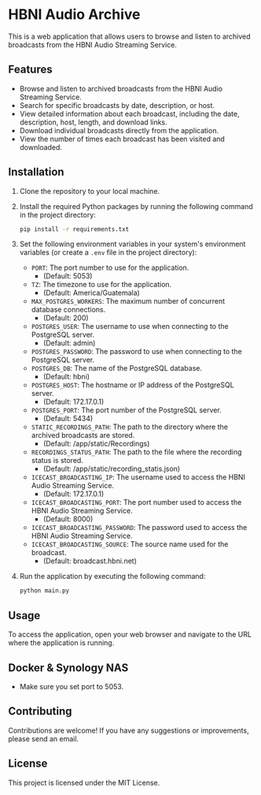 # HBNI Audio Archive

This is a web application that allows users to browse and listen to archived broadcasts from the HBNI Audio Streaming Service.

## Features

- Browse and listen to archived broadcasts from the HBNI Audio Streaming Service.
- Search for specific broadcasts by date, description, or host.
- View detailed information about each broadcast, including the date, description, host, length, and download links.
- Download individual broadcasts directly from the application.
- View the number of times each broadcast has been visited and downloaded.

## Installation

1. Clone the repository to your local machine.
2. Install the required Python packages by running the following command in the project directory:

    ```bash
    pip install -r requirements.txt
    ```

3. Set the following environment variables in your system's environment variables (or create a `.env` file in the project directory):

   - `PORT`: The port number to use for the application.
     - (Default: 5053)
   - `TZ`: The timezone to use for the application.
     - (Default: America/Guatemala)
   - `MAX_POSTGRES_WORKERS`: The maximum number of concurrent database connections.
     - (Default: 200)
   - `POSTGRES_USER`: The username to use when connecting to the PostgreSQL server.
     - (Default: admin)
   - `POSTGRES_PASSWORD`: The password to use when connecting to the PostgreSQL server.
   - `POSTGRES_DB`: The name of the PostgreSQL database.
     - (Default: hbni)
   - `POSTGRES_HOST`: The hostname or IP address of the PostgreSQL server.
     - (Default: 172.17.0.1)
   - `POSTGRES_PORT`: The port number of the PostgreSQL server.
     - (Default: 5434)
   - `STATIC_RECORDINGS_PATH`: The path to the directory where the archived broadcasts are stored.
     - (Default: /app/static/Recordings)
   - `RECORDINGS_STATUS_PATH`: The path to the file where the recording status is stored.
     - (Default: /app/static/recording_statis.json)
   - `ICECAST_BROADCASTING_IP`: The username used to access the HBNI Audio Streaming Service.
     - (Default: 172.17.0.1)
   - `ICECAST_BROADCASTING_PORT`: The port number used to access the HBNI Audio Streaming Service.
     - (Default: 8000)
   - `ICECAST_BROADCASTING_PASSWORD`: The password used to access the HBNI Audio Streaming Service.
   - `ICECAST_BROADCASTING_SOURCE`: The source name used for the broadcast.
     - (Default: broadcast.hbni.net)

4. Run the application by executing the following command:

    ```bash
    python main.py
    ```

## Usage

To access the application, open your web browser and navigate to the URL where the application is running.

## Docker & Synology NAS

- Make sure you set port to 5053.

## Contributing

Contributions are welcome! If you have any suggestions or improvements, please send an email.

## License

This project is licensed under the MIT License.

